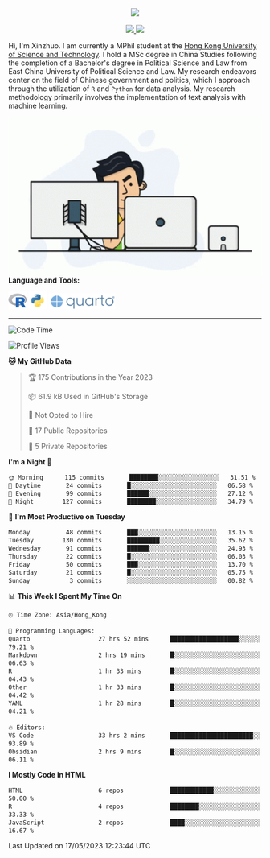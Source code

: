 <div align='center'>
<img src='https://readme-typing-svg.herokuapp.com?font=ubuntu&color=4d3900&center=true&lines=HKUST+Mphil+in+SOSC;Focus+on+China;Code+for+PoliSci'/>
</div>

<p align='center'>
 <a href='https://www.linkedin.com/in/xinzhuo-huang-5161011ba/' target='_blank'>
        <img src='https://img.shields.io/badge/linkedin%20-%230077B5.svg?&style=for-the-badge&logo=linkedin&logoColor=white'/>
    </a>
 <a href='https://twitter.com/HsinchoH' target='_blank'>
        <img src='https://img.shields.io/badge/Twitter-1DA1F2?style=for-the-badge&logo=twitter&logoColor=white'/>
    </a>
    </p>
    
Hi, I'm Xinzhuo. I am currently a MPhil student at the [Hong Kong University of Science and Technology](https://sosc.hkust.edu.hk/node/613). I hold a MSc degree in China Studies following the completion of a Bachelor's degree in Political Science and Law from East China University of Political Science and Law. My research endeavors center on the field of Chinese government and politics, which I approach through the utilization of `R` and `Python` for data analysis. My research methodology primarily involves the implementation of text analysis with machine learning.




<img align='right' src="https://github.com/xinzhuohkust/xinzhuohkust/blob/main/programmer.gif" width="590">



**Language and Tools:**  

<code><img height="36" src="https://raw.githubusercontent.com/github/explore/80688e429a7d4ef2fca1e82350fe8e3517d3494d/topics/r/r.png"></code>
<code><img height="36" src="https://raw.githubusercontent.com/github/explore/80688e429a7d4ef2fca1e82350fe8e3517d3494d/topics/python/python.png"></code>
<code><img height="32" src="https://github.com/quarto-dev/quarto-r/blob/main/man/figures/quarto.png"></code>

---
<!--START_SECTION:waka-->
![Code Time](http://img.shields.io/badge/Code%20Time-503%20hrs%2044%20mins-blue)

![Profile Views](http://img.shields.io/badge/Profile%20Views-113-blue)

**🐱 My GitHub Data** 

> 🏆 175 Contributions in the Year 2023
 > 
> 📦 61.9 kB Used in GitHub's Storage 
 > 
> 🚫 Not Opted to Hire
 > 
> 📜 17 Public Repositories 
 > 
> 🔑 5 Private Repositories  
 > 
**I'm a Night 🦉** 

```text
🌞 Morning      115 commits       ████████░░░░░░░░░░░░░░░░░   31.51 % 
🌆 Daytime       24 commits       █░░░░░░░░░░░░░░░░░░░░░░░░   06.58 % 
🌃 Evening       99 commits       ██████░░░░░░░░░░░░░░░░░░░   27.12 % 
🌙 Night        127 commits       ████████░░░░░░░░░░░░░░░░░   34.79 % 

```
📅 **I'm Most Productive on Tuesday** 

```text
Monday          48 commits       ███░░░░░░░░░░░░░░░░░░░░░░   13.15 % 
Tuesday        130 commits       █████████░░░░░░░░░░░░░░░░   35.62 % 
Wednesday       91 commits       ██████░░░░░░░░░░░░░░░░░░░   24.93 % 
Thursday        22 commits       █░░░░░░░░░░░░░░░░░░░░░░░░   06.03 % 
Friday          50 commits       ███░░░░░░░░░░░░░░░░░░░░░░   13.70 % 
Saturday        21 commits       █░░░░░░░░░░░░░░░░░░░░░░░░   05.75 % 
Sunday           3 commits       ░░░░░░░░░░░░░░░░░░░░░░░░░   00.82 % 

```


📊 **This Week I Spent My Time On** 

```text
⌚︎ Time Zone: Asia/Hong_Kong

💬 Programming Languages: 
Quarto                   27 hrs 52 mins      ███████████████████░░░░░░   79.21 % 
Markdown                 2 hrs 19 mins       █░░░░░░░░░░░░░░░░░░░░░░░░   06.63 % 
R                        1 hr 33 mins        █░░░░░░░░░░░░░░░░░░░░░░░░   04.43 % 
Other                    1 hr 33 mins        █░░░░░░░░░░░░░░░░░░░░░░░░   04.42 % 
YAML                     1 hr 28 mins        █░░░░░░░░░░░░░░░░░░░░░░░░   04.21 % 

🔥 Editors: 
VS Code                  33 hrs 2 mins       ███████████████████████░░   93.89 % 
Obsidian                 2 hrs 9 mins        █░░░░░░░░░░░░░░░░░░░░░░░░   06.11 % 

```

**I Mostly Code in HTML** 

```text
HTML                     6 repos             ████████████░░░░░░░░░░░░░   50.00 % 
R                        4 repos             ████████░░░░░░░░░░░░░░░░░   33.33 % 
JavaScript               2 repos             ████░░░░░░░░░░░░░░░░░░░░░   16.67 % 

```



 Last Updated on 17/05/2023 12:23:44 UTC
<!--END_SECTION:waka-->
    
    
    
    
    
    
    
    
